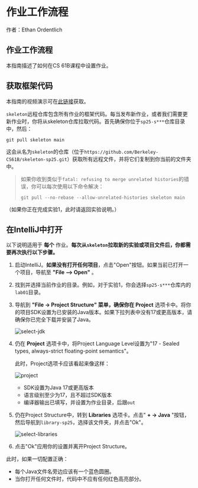 # 作业工作流程

作者：Ethan Ordentlich

## 作业工作流程

本指南描述了如何在CS 61B课程中设置作业。

## 获取框架代码

本指南的视频演示可在[此链接](https://www.youtube.com/watch?v=tABtNcN5y0A)获取。

`skeleton`远程仓库包含所有作业的框架代码。每当发布新作业，或者我们需要更新作业时，你将从skeleton仓库拉取代码。首先确保你位于`sp25-s***`仓库目录中，然后：

```
git pull skeleton main
```

这会从名为`skeleton`的仓库（位于`https://github.com/Berkeley-CS61B/skeleton-sp25.git`）获取所有远程文件，并将它们复制到你当前的文件夹中。

> 如果你收到类似于`fatal: refusing to merge unrelated histories`的错误，你可以每次使用以下命令解决：
>
> ```
> git pull --no-rebase --allow-unrelated-histories skeleton main
> ```

（如果你正在完成实验1，此时请返回实验说明。）

## 在IntelliJ中打开

以下说明适用于 **每个** 作业。**每次从`skeleton`拉取新的实验或项目文件后，你都需要再次执行以下步骤。**

1. 启动IntelliJ。**如果没有打开任何项目**，点击"Open"按钮。如果当前已打开一个项目，导航至 **"File –> Open"** 。

2. 找到并选择当前作业的目录。例如，对于实验1，你会选择`sp25-s***`仓库内的`lab01`目录。

3. 导航到 **"File -> Project Structure" 菜单，确保你在 Project** 选项卡中。将你的项目SDK设置为已安装的Java版本。如果下拉列表中没有17或更高版本，请确保你已完全下载并安装了Java。

   ![select-jdk](https://sp25.datastructur.es/resources/guides/assignment-workflow/img/select_jdk.png)

4. 仍在 **Project** 选项卡中，将Project Language Level设置为"17 - Sealed types, always-strict floating-point semantics"。

   此时，Project选项卡应该看起来像这样：

   ![project](https://sp25.datastructur.es/resources/guides/assignment-workflow/img/project_structure_settings.png)

   - SDK设置为Java 17或更高版本
   - 语言级别至少为17，且不超过SDK版本
   - 编译器输出已填写，并设置为作业目录，后跟`out`

5. 仍在Project Structure中，转到 **Libraries** 选项卡。点击" **+ -> Java** "按钮，然后导航到`library-sp25`，选择该文件夹，并点击"Ok"。

   ![select-libraries](https://sp25.datastructur.es/resources/guides/assignment-workflow/img/select_libraries.png)

6. 点击"Ok"应用你的设置并离开Project Structure。

此时，如果一切配置正确：

- 每个Java文件名旁边应该有一个蓝色圆圈。
- 当你打开任何文件时，代码中不应有任何红色高亮部分。

<!-- 
## 提交到Gradescope

1. 使用`git add`添加你的作业目录。例如，对于实验1，从你的仓库根目录（`sp25-***`）你可以使用`git add lab01`。从作业目录中，你可以使用`git add .`。
2. 使用`git commit -m "<提交消息>"`提交文件。提交消息是必需的。例如，`git commit -m "完成实验1"`。
3. 使用`git push origin main`将你的代码推送到远程仓库。
4. 在Gradescope上打开作业。选择Github，然后选择你的`sp25-s***`仓库和`main`分支，然后提交你的作业。你将收到一封确认邮件，自动评分器将自动运行。

Gradescope将使用Github上最新版本的代码。**如果你认为Gradescope没有评分正确的代码，请检查你是否已经添加、提交和推送，可以使用`git status`查看。**

如果由于某种原因你无法推送，请参阅[Git WTFS](https://sp25.datastructur.es/resources/guides/git/wtfs/)。 -->
